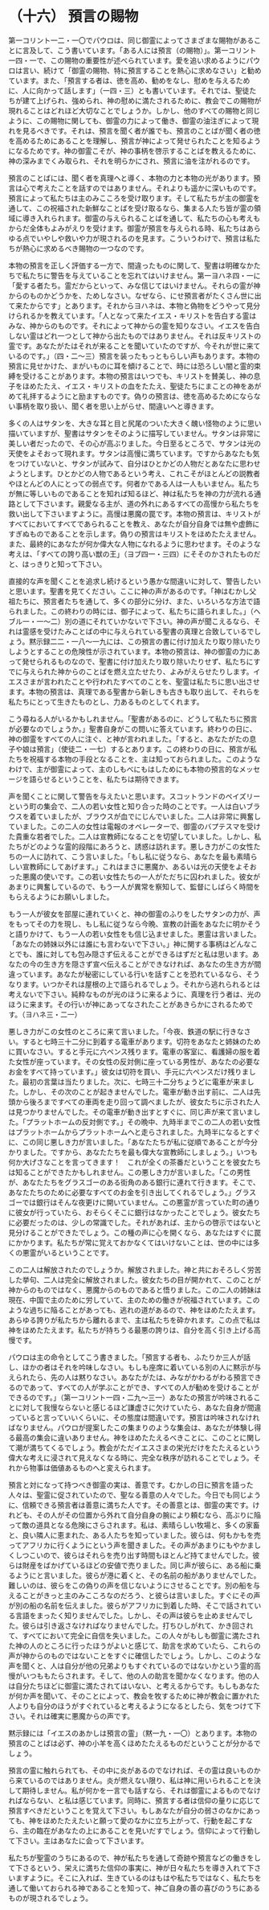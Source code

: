 # （十六） 預言の賜物

第一コリント一二・一〇でパウロは、同じ御霊によってさまざまな賜物があることに言及して、こう書いています。「ある人には預言（の賜物）」。第一コリント一四・一で、この賜物の重要性が述べられています。愛を追い求めるようにパウロは言い、続けて「御霊の賜物、特に預言することを熱心に求めなさい」と勧めています。また、「預言する者は、徳を高め、勧めをなし、慰めを与えるために、人に向かって話します」（一四・三）とも書いています。それでは、聖徒たちが建て上げられ、強められ、神の慰めに満たされるために、教会でこの賜物が現れることはどれほど大切なことでしょうか。しかし、他のすべての賜物と同じように、この賜物に関しても、御霊の力によって働き、御霊の油注ぎによって現れを見るべきです。それは、預言を聞く者が誰でも、預言のことばが聞く者の徳を高めるためにあることを理解し、預言が神によって発せられたことを知るようになるためです。神の御霊こそが、神の事柄を啓示することばを教えるために、神の深みまでくみ取られ、それを明らかにされ、預言に油を注がれるのです。

預言のことばには、聞く者を真理へと導く、本物の力と本物の光があります。預言は心で考えたことを話すのではありません。それよりも遥かに深いものです。預言によって私たちは主のみこころを受け取ります。そして私たちが主の御霊を通して、この祝福された新鮮なことばを受け取るなら、集まる人たち皆が霊の領域に導き入れられます。御霊の与えられることばを通して、私たちの心も考えもからだ全体もよみがえりを受けます。御霊が預言を与えられる時、私たちはあらゆる点でいやしや救いや力が現されるのを見ます。こういうわけで、預言は私たちが熱心に求めるべき賜物の一つなのです。

本物の預言を正しく評価する一方で、間違ったものに関して、聖書は明確なかたちで私たちに警告を与えていることを忘れてはいけません。第一ヨハネ四・一に「愛する者たち。霊だからといって、みな信じてはいけません。それらの霊が神からのものかどうかを、ためしなさい。なぜなら、にせ預言者がたくさん世に出て来たからです」とあります。それからヨハネは、本物と偽物をどうやって見分けられるかを教えています。「人となって来たイエス・キリストを告白する霊はみな、神からのものです。それによって神からの霊を知りなさい。イエスを告白しない霊はどれ一つとして神から出たものではありません。それは反キリストの霊です。あなたがたはそれが来ることを聞いていたのですが、今それが世に来ているのです。」（四・二〜三）預言を装ったもっともらしい声もあります。本物の預言に見せかけた、まがいものに耳を傾けることで、時には恐ろしい闇と霊的束縛を受けることがあります。本物の預言はいつでも、キリストを賛美し、神の息子をほめたたえ、イエス・キリストの血をたたえ、聖徒たちにまことの神をあがめて礼拝するようにと励ますものです。偽りの預言は、徳を高めるためにならない事柄を取り扱い、聞く者を思い上がらせ、間違いへと導きます。

多くの人はサタンを、大きな耳と目と尻尾のついた大きく醜い怪物のように思い描いていますが、聖書はサタンをそのように描写していません。サタンは非常に美しい者だったので、その心が高ぶりました。今日至るところで、サタンは光の天使をよそおって現れます。サタンは高慢に満ちています。ですからあなたも気をつけていないと、サタンが試みて、自分はひとかどの人物だとあなたに思わせようとします。ひとかどの人物であるという考え、これこそがほとんどの説教者やほとんどの人にとっての弱点です。何者かである人は一人もいません。私たちが無に等しいものであることを知れば知るほど、神は私たちを神の力が流れる通路として下さいます。親愛なる主が、道の外れにあるすべての高慢から私たちを救い出して下さいますように。高慢は悪魔の罠です。本物の預言は、キリストがすべてにおいてすべてであられることを教え、あなたが自分自身では無や虚飾にすぎぬものであることを示します。偽りの預言はキリストをほめたたえません。また、最終的にあなたが何か偉大な人物になれるように思わせます。そのような考えは、「すべての誇り高い獣の王」（ヨブ四一・三四）にそそのかされたものだと、はっきりと知って下さい。

直接的な声を聞くことを追求し続けるという愚かな間違いに対して、警告したいと思います。聖書を見てください。ここに神の声があるのです。「神はむかし父祖たちに、預言者たちを通して、多くの部分に分け、また、いろいろな方法で語られました。この終わりの時には、御子によって、私たちに語られました。」（ヘブル一・一〜二）別の道にそれていかないで下さい。神の声が聞こえるなら、それは霊感を受けたみことばの中に与えられている聖書の真理と合致しているでしょう。黙示録二二・一八〜一九には、この預言の書に付け加えたり取り除いたりしようとすることの危険性が示されています。本物の預言は、神の御霊の力にあって発せられるものなので、聖書に付け加えたり取り除いたりせず、私たちにすでに与えられた神からのことばを燃え立たせたり、よみがえらせたりします。イエスさまが言われたことや行われたすべてのことを、聖霊は私たちに思い出させます。本物の預言は、真理である聖書から新しきも古きも取り出して、それらを私たちにとって生きたものとし、力あるものとしてくれます。

こう尋ねる人がいるかもしれません。「聖書があるのに、どうして私たちに預言が必要なのでしょうか。」聖書自身がこの問いに答えています。終わりの日に、神の御霊をすべての人に注ぐ、と神が言われました。「すると、あなたがたの息子や娘は預言」（使徒二・一七）するとあります。この終わりの日に、預言が私たちを祝福する本物の手段となることを、主は知っておられました。このようなわけで、主が御霊によって、主のしもべにもはしためにも本物の預言的なメッセージを語らせるということを、私たちは期待できます。

声を聞くことに関して警告を与えたいと思います。スコットランドのペイズリーという町の集会で、二人の若い女性と知り合った時のことです。一人は白いブラウスを着ていましたが、ブラウスが血でにじんでいました。二人は非常に興奮していました。この二人の女性は電報のオペレーターで、御霊のバプテスマを受けた貴重な若者でした。二人は宣教師になることを切望していました。しかし、私たちがどのような霊的段階にあろうと、誘惑は訪れます。悪しき力がこの女性たちの一人に訪れて、こう言いました。「もし私に従うなら、あなたを最も素晴らしい宣教師にしてあげます。」これはまさに悪魔か、あるいは光の天使をよそおった悪魔の使いです。この若い女性たちの一人がただちに囚われました。彼女があまりに興奮しているので、もう一人が異常を察知して、監督にしばらく時間をもらえるようにお願いしました。

もう一人が彼女を部屋に連れていくと、神の御霊のふりをしたサタンの力が、声をもってその力を現し、もし私に従うなら今晩、宣教の計画をあなたに明かそうと語りかけて、もう一人の若い女性をも信じ込ませました。悪霊は言いました。「あなたの姉妹以外には誰にも言わないで下さい。」神に関する事柄はどんなことでも、誰に対しても包み隠さず伝えることができるはずだと私は思います。あなたの今の生き方を隠さず宣べ伝えることができなければ、あなたの生き方が間違っています。あなたが秘密にしている行いを話すことを恐れているなら、そうなります。いつかそれは屋根の上で語られるでしょう。それから逃れられるとは考えないで下さい。純粋なものが光のほうに来るように、真理を行う者は、光のほうに来ます。その行いが神にあってなされたことがあきらかにされるためです。（ヨハネ三・二一）

悪しき力がこの女性のところに来て言いました。「今夜、鉄道の駅に行きなさい。すると七時三十二分に到着する電車があります。切符をあなたと姉妹のために買いなさい。すると手元に六ペンス残ります。電車の客室に、看護婦の服を着た女性が座っています。その女性の反対側に座っている男性が、あなたの必要なお金をすべて持っています。」彼女は切符を買い、手元に六ペンスだけ残りました。最初の言葉は当たりました。次に、七時三十二分ちょうどに電車が来ました。しかし、その次のことが起きませんでした。電車が動き出す前に、二人は先頭から後ろまですべての車両を走り回って調べましたが、彼女たちに示された人は見つかりませんでした。その電車が動き出すとすぐに、同じ声が来て言いました。「プラットホームの反対側です。」その晩中、九時半までこの二人の若い女性はプラットホームからプラットホームへと走らされました。九時半になるとすぐに、この同じ悪しき力が言いました。「あなたたちが私に従順であることが今分かりました。ですから、あなたたちを最も偉大な宣教師にしましょう。」いつも何か大げさなことを言ってきます！　これが全くの茶番だということを彼女たちは知ることができたかもしれません。この悪しき力が言いました。「この男性が、あなたたちをグラスゴーのある街角のある銀行に連れて行きます。そこで、あなたたちのために必要なすべてのお金を引き出してくれるでしょう。」グラスゴーでは銀行はそんな夜更けに開いていません。この悪霊が言っていた町の通りに彼女が行っていたら、おそらくそこに銀行はなかったことでしょう。彼女たちに必要だったのは、少しの常識でした。それがあれば、主からの啓示ではないと見分けることができたでしょう。この種の声に心を開くなら、あなたはすぐに罠にかかります。私たちが常に覚えておかなくてはいけないことは、世の中には多くの悪霊がいるということです。

この二人は解放されたのでしょうか。解放されました。神と共におそろしく労苦した挙句、二人は完全に解放されました。彼女たちの目が開かれて、このことが神からのものではなく、悪魔からのものであると悟りました。この二人の姉妹は現在、中国で主のために労していて、主のための働きが祝福されています。このような過ちに陥ることがあっても、逃れの道があるので、神をほめたたえます。あらゆる誇りが私たちから離れるまで、主は私たちを砕かれます。この点で私は神をほめたたえます。私たちが持ちうる最悪の誇りは、自分を高く引き上げる高慢です。

パウロは主の命令としてこう書きました。「預言する者も、ふたりか三人が話し、ほかの者はそれを吟味しなさい。もしも座席に着いている別の人に黙示が与えられたら、先の人は黙りなさい。あなたがたは、みながかわるがわる預言できるのであって、すべての人が学ぶことができ、すべての人が勧めを受けることができるのです。」（第一コリント一四・二九〜三一）あなたの預言が吟味されることに対して我慢ならないと感じるほど謙虚さに欠けていたら、あなた自身が間違っていると言っていいくらいに、その態度は間違いです。預言は吟味されなければなりません。パウロが提案したこの集まりのような集会は、あなたが体験し得る最高の集会に違いありません。神をほめたたえるべきことに、このことに関して潮が満ちてくるでしょう。教会がただイエスさまの栄光だけをたたえるという偉大な考えに浸されて見えなくなる時に、完全な秩序が訪れることでしょう。それから物事は価値あるものへと変えられます。

預言と対になって持つべき御霊の実は、善意です。むかしの日に預言を語った人々は、聖霊に促されていたので、聖なる善意の人々でした。今日でも同じように、信頼できる預言者は善意に満ちた人です。その善意とは、御霊の実です。けれども、その人がその位置から外れて自分自身の腕により頼むなら、高ぶりに陥って敵の道具となる危険にさらされます。私は、素晴らしい牧場と、多くの家畜と、良い隣人に恵まれた、ある人たちを知っていました。彼らは、何もかもを売ってアフリカに行くようにという声を聞きました。その声があまりにもやかましくしつこいので、彼らはそれらを売り出す時間もほとんど持てませんでした。彼らは財産をばかげているほどの安値で売りました。同じ声が彼らに、ある船に乗るようにと言いました。彼らが港に着くと、その名前の船がありませんでした。難しいのは、彼らをこの偽りの声を信じないようにさせることです。別の船を与えることがきっと主のみこころなのだろう、と彼らは言いました。すぐにその声が別の船の名前を伝えました。彼らがアフリカに到着した時、そこで話されている言語をまったく知りませんでした。しかし、その声は彼らを止めませんでした。彼らは引き返さなければなりませんでした。打ちひしがれて、かき回されて、すべてにおいて完全に自信を失いました。この人々がもしも御霊に満たされた神の人のところに行ったほうがよいと感じて、助言を求めていたら、これらの声が神からのものではないことをすぐに確信したでしょう。しかし、このような声を聞くと、人は自分が他の兄弟よりもすぐれているのではないかという霊的高慢がいつももたらされます。そして、他の人の助言を聞かなくなります。他の人は自分たちほどに御霊に満たされてはいない、と考えるからです。もしもあなたが何か声を聞いて、そのことによって、教会を牧するために神が教会に置かれた人よりも自分のほうがすぐれていると考えるようになるとしたら、気をつけて下さい。それは確実に悪魔からの声です。

黙示録には「イエスのあかしは預言の霊」（黙一九・一〇）とあります。本物の預言のことばは必ず、神の小羊を高くほめたたえるものだということが分かるでしょう。

預言の霊に触れられても、その中に炎があるのでなければ、その霊は良いものから来ているのではありません。炎が燃えない限り、私は神に用いられることを決して期待しません。私が何かを一言でも話すなら、それは御霊によるものでなければならない、と私は感じています。同時に、預言する者は信仰の量りに応じて預言すべきだということを覚えて下さい。もしあなたが自分の弱さのなかにあっても、神をほめたたえたいと願って愛のなかに立ち上がって、行動を起こすなら、主の臨在があなたの上にあることを見いだすでしょう。信仰によって行動して下さい。主はあなたに会って下さいます。

私たちが聖霊のうちにあるので、神が私たちを通して奇跡や預言などの働きをして下さるという、栄えに満ちた信仰の事実に、神が日々私たちを導き入れて下さいますように。そこに入れば、生きているのはもはや私たちではなく、私たちを通して働いておられる神であることを知って、神ご自身の善の喜びのうちにあるものが現されるでしょう。
